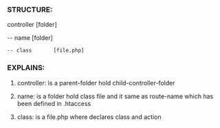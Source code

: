 ### STRUCTURE:

controller        [folder]

  -- name           [folder]

    -- class       [file.php]


### EXPLAINS:

1. controller: is a parent-folder hold child-controller-folder

2. name: is a folder hold class file and it same as route-name which has been defined in .htaccess

3. class: is a file.php where declares class and action

